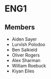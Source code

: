 # ENG1

## Members

- Aiden Sayer
- Lurvïsh Polodoo
- Ben Salkield
- Oliver Rogers
- Alex Sharman
- William Roebuck
- Kiyan Eiles
